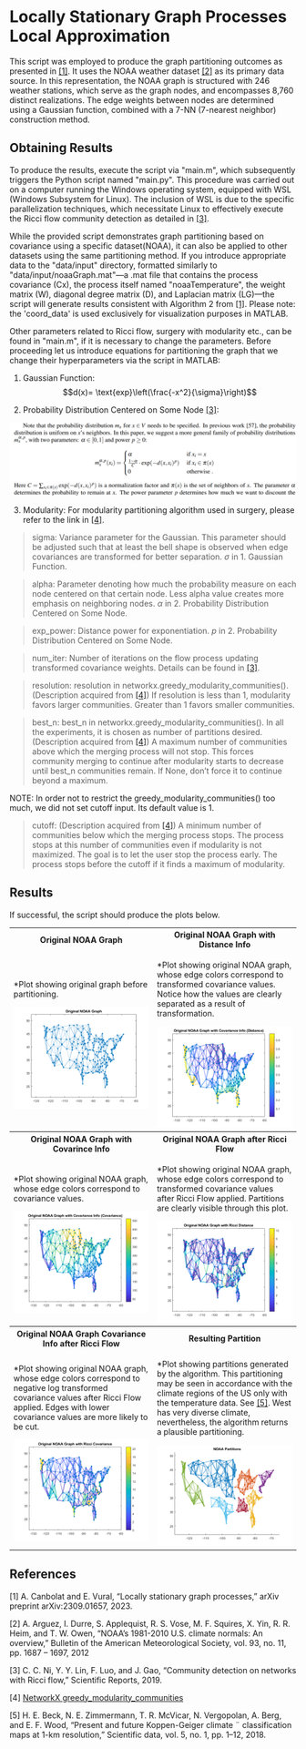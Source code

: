 # Locally Stationary Graph Processes Local Approximation
This script was employed to produce the graph partitioning outcomes as presented in [[1]](#1). It uses the NOAA weather dataset [[2]](#2) as its primary data source. In this representation, the NOAA graph is structured with 246 weather stations, which serve as the graph nodes, and encompasses 8,760 distinct realizations. The edge weights between nodes are determined using a Gaussian function, combined with a 7-NN (7-nearest neighbor) construction method.


## Obtaining Results
To produce the results, execute the script via "main.m", which subsequently triggers the Python script named "main.py". This procedure was carried out on a computer running the Windows operating system, equipped with WSL (Windows Subsystem for Linux). The inclusion of WSL is due to the specific parallelization techniques, which necessitate Linux to effectively execute the Ricci flow community detection as detailed in [[3]](#3).

While the provided script demonstrates graph partitioning based on covariance using a specific dataset(NOAA), it can also be applied to other datasets using the same partitioning method. If you introduce appropriate data to the "data/input" directory, formatted similarly to "data/input/noaaGraph.mat"—a .mat file that contains the process covariance (Cx), the process itself named "noaaTemperature", the weight matrix (W), diagonal degree matrix (D), and Laplacian matrix (LG)—the script will generate results consistent with Algorithm 2 from [[1]](#1). Please note: the 'coord_data' is used exclusively for visualization purposes in MATLAB.

Other parameters related to Ricci flow, surgery with modularity etc., can be found in "main.m", if it is necessary to change the parameters. Before proceeding let us introduce equations for partitioning the graph that we change their hyperparameters via the script in MATLAB:

1. Gaussian Function:
$$d(x)= \text{exp}\left(\frac{-x^2}{\sigma}\right)$$

2. Probability Distribution Centered on Some Node [[3]](#3):
<img src="/images/prob_dist.png" alt="" style=""/>

3. Modularity:
For modularity partitioning algorithm used in surgery, please refer to the link in [[4]](#4).

> sigma: Variance parameter for the Gaussian. This parameter should be adjusted such that at least the bell shape is observed when edge covariances are transformed for better separation. $\sigma$ in 1. Gaussian Function.

>alpha: Parameter denoting how much the probability measure on each node centered on that certain node. Less alpha value creates more emphasis on neighboring nodes. $\alpha$ in 2. Probability Distribution Centered on Some Node.

> exp_power: Distance power for exponentiation. $p$ in 2. Probability Distribution Centered on Some Node.

> num_iter: Number of iterations on the flow process updating transformed covariance weights. Details can be found in [[3]](#3).

> resolution: resolution in networkx.greedy_modularity_communities(). (Description acquired from [[4]](#4)) If resolution is less than 1, modularity favors larger communities. Greater than 1 favors smaller communities.

> best_n: best_n in networkx.greedy_modularity_communities(). In all the experiments, it is chosen as number of partitions desired. (Description acquired from [[4]](#4)) A maximum number of communities above which the merging process will not stop. This forces community merging to continue after modularity starts to decrease until best_n communities remain. If None, don’t force it to continue beyond a maximum.

NOTE: In order not to restrict the greedy_modularity_communities() too much, we did not set cutoff input. Its default value is 1.

> cutoff: (Description acquired from [[4]](#4)) A minimum number of communities below which the merging process stops. The process stops at this number of communities even if modularity is not maximized. The goal is to let the user stop the process early. The process stops before the cutoff if it finds a maximum of modularity.

## Results
If successful, the script should produce the plots below.

<table width="100%">
<tr>
<th> Original NOAA Graph </th>
<th> Original NOAA Graph with Distance Info </th>
</tr>
<tr>
<td width="50%">

*Plot showing original graph before partitioning.

<img src="/images/orig_noaa_graph.png" alt="" style=""/>
</td>
<td width="50%">

*Plot showing original NOAA graph, whose edge colors correspond to transformed covariance values. Notice how the values are clearly separated as a result of transformation.

<img src="/images/orig_noaa_graph_distance.png" alt="" style=""/>

</td>
</tr>
<tr>
<th> Original NOAA Graph with Covarince Info </th>
<th> Original NOAA Graph after Ricci Flow </th>
</tr>
<tr>
<td width="50%">

*Plot showing original NOAA graph, whose edge colors correspond to covariance values.

<img src="/images/orig_noaa_graph_covariance.png" alt="" style=""/>
</td>
<td width="50%">

*Plot showing original NOAA graph, whose edge colors correspond to transformed covariance values after Ricci Flow applied. Partitions are clearly visible through this plot.

<img src="/images/orig_noaa_graph_ricci_distance.png" alt="" style=""/>

</td>
</tr>

<tr>
<th> Original NOAA Graph Covariance Info after Ricci Flow </th>
<th> Resulting Partition </th>
</tr>
<tr>
<td width="50%">

*Plot showing original NOAA graph, whose edge colors correspond to negative log transformed covariance values after Ricci Flow applied. Edges with lower covariance values are more likely to be cut.

<img src="/images/orig_noaa_graph_ricci_covariance.png" alt="" style=""/>
</td>
<td width="50%">

*Plot showing partitions generated by the algorithm. This partitioning may be seen in accordance with the climate regions of the US only with the temperature data. See [[5]](#5). West has very diverse climate, nevertheless, the algorithm returns a plausible partitioning. 

<img src="/images/partitions.png" alt="" style=""/>

</td>
</tr>


</table>


<!-- * Original Graph: Plot showing original graph before partitioning.
<img src="/images/orig_noaa_graph.png" alt="" style=""/> -->

## References
<a id="1">[1]</a> 
A. Canbolat and E. Vural, “Locally stationary graph processes,”
arXiv preprint arXiv:2309.01657, 2023.

<a id="2">[2]</a> 
A. Arguez, I. Durre, S. Applequist, R. S. Vose, M. F. Squires, X. Yin,
R. R. Heim, and T. W. Owen, “NOAA’s 1981-2010 U.S. climate
normals: An overview,” Bulletin of the American Meteorological Society,
vol. 93, no. 11, pp. 1687 – 1697, 2012

<a id="3">[3]</a> 
C. C. Ni, Y. Y. Lin, F. Luo, and J. Gao, “Community detection on
networks with Ricci flow,” Scientific Reports, 2019.

<a id="4">[4]</a>
[NetworkX greedy_modularity_communities](https://networkx.org/documentation/stable/reference/algorithms/generated/networkx.algorithms.community.modularity_max.greedy_modularity_communities.html)

<a id="5">[5]</a>
H. E. Beck, N. E. Zimmermann, T. R. McVicar, N. Vergopolan,
A. Berg, and E. F. Wood, “Present and future Koppen-Geiger climate ¨
classification maps at 1-km resolution,” Scientific data, vol. 5, no. 1, pp.
1–12, 2018.